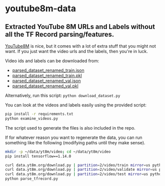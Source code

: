 # youtube8m-data
## Extracted YouTube 8M URLs and Labels without all the TF Record parsing/features.

[YouTube8M](https://research.google.com/youtube8m/index.html) is nice, but it comes with a lot of extra stuff that you might not want.
If you just want the video urls and the labels, then you're in luck.

Video ids and labels can be downloaded from:
- [parsed_dataset_renamed_train.json](https://drive.google.com/uc?id=1V0bBAIY5HHNHFy-LQof4E2o58fpbF7z0)
- [parsed_dataset_renamed_train.pkl]("https://drive.google.com/uc?id=1Cz5CoRzrHznqj4ahtTSYAeQMk1_rRS_0)
- [parsed_dataset_renamed_val.json]("https://drive.google.com/uc?id=1B7Hik4rO_h-a9bXLu7cfbGecTufUbghz)
- [parsed_dataset_renamed_val.pkl]("https://drive.google.com/uc?id=1w5jwhxVFzcRwZ3RUwu5-gnptkG7sjwyz)

Alternatively, run this script: `python download_dataset.py`

You can look at the videos and labels easily using the provided script:
```bash
pip install -r requirements.txt
python examine_videos.py
```

The script used to generate the files is also included in the repo.

If for whatever reason you want to regenerate the data, you can run something like the following (modifying paths until they make sense).
```bash
mkdir -p ~/data/yt8m/video; cd ~/data/yt8m/video
pip install tensorflow==1.14.0

curl data.yt8m.org/download.py | partition=2/video/train mirror=us python
curl data.yt8m.org/download.py | partition=2/video/validate mirror=us python
curl data.yt8m.org/download.py | partition=2/video/test mirror=us python
python parse_tfrecord.py
```
